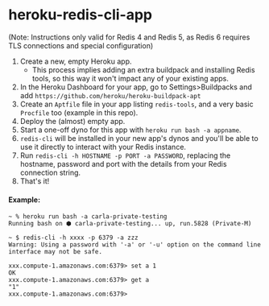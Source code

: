 # heroku-redis-cli-app

(Note: Instructions only valid for Redis 4 and Redis 5, as Redis 6 requires TLS connections and special configuration)

1. Create a new, empty Heroku app.
    * This process implies adding an extra buildpack and installing Redis tools, so this way it won't impact any of your existing apps.
2. In the Heroku Dashboard for your app, go to Settings>Buildpacks and add `https://github.com/heroku/heroku-buildpack-apt`
3. Create an `Aptfile` file in your app listing `redis-tools`, and a very basic `Procfile` too (example in this repo).
4. Deploy the (almost) empty app.
5. Start a one-off dyno for this app with `heroku run bash -a appname`.
6. `redis-cli` will be installed in your new app's dynos and you'll be able to use it directly to interact with your Redis instance.
7. Run `redis-cli -h HOSTNAME -p PORT -a PASSWORD`, replacing the hostname, password and port with the details from your Redis connection string.
8. That's it!


#### Example:

```
~ % heroku run bash -a carla-private-testing
Running bash on ⬢ carla-private-testing... up, run.5828 (Private-M)

~ $ redis-cli -h xxxx -p 6379 -a zzz
Warning: Using a password with '-a' or '-u' option on the command line interface may not be safe.

xxx.compute-1.amazonaws.com:6379> set a 1
OK
xxx.compute-1.amazonaws.com:6379> get a
"1"
xxx.compute-1.amazonaws.com:6379>
```
